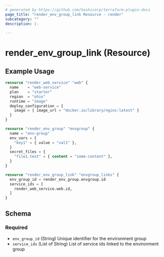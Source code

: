 ```yaml
---
# generated by https://github.com/hashicorp/terraform-plugin-docs
page_title: "render_env_group_link Resource - render"
subcategory: ""
description: |-
  
---
```


# render_env_group_link (Resource)



## Example Usage

```terraform
resource "render_web_service" "web" {
  name    = "web-service"
  plan    = "starter"
  region  = "ohio"
  runtime = "image"
  deploy_configuration = {
    image = { image_url = "docker.io/library/nginx:latest" }
  }
}

resource "render_env_group" "envgroup" {
  name = "env-group"
  env_vars = {
    "key1" = { value = "val1" },
  }
  secret_files = {
    "file1.test" = { content = "some-content" },
  }
}

resource "render_env_group_link" "envgroup_links" {
  env_group_id = render_env_group.envgroup.id
  service_ids = [
    render_web_service.web.id,
  ]
}
```

<!-- schema generated by tfplugindocs -->
## Schema

### Required

- `env_group_id` (String) Unique identifier for the environment group
- `service_ids` (List of String) List of service ids linked to the environment group

